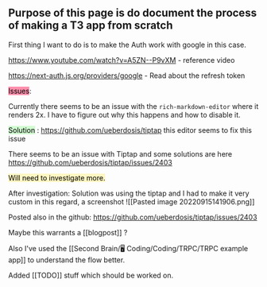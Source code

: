 ## Purpose of this page is do document the process of making a T3 app from scratch



First thing I want to do is to make the Auth work with google in this case. 

https://www.youtube.com/watch?v=A5ZN--P9vXM  - reference video 

https://next-auth.js.org/providers/google - Read about the refresh token


<mark style="background: #FF5582A6;">Issues</mark>:

Currently there seems to be an issue with the `rich-markdown-editor` where it renders 2x. I have to figure out why this happens and how to disable it. 

<mark style="background: #BBFABBA6;">Solution</mark> : https://github.com/ueberdosis/tiptap this editor seems to fix this issue

There seems to be an issue with Tiptap and some solutions are here https://github.com/ueberdosis/tiptap/issues/2403 

<mark style="background: #FFF3A3A6;">Will need to investigate more.</mark>

After investigation: Solution was using the tiptap and I had to make it very custom in this regard, a screenshot 
![[Pasted image 20220915141906.png]]

Posted also in the github: https://github.com/ueberdosis/tiptap/issues/2403 

Maybe this warrants a [[blogpost]] ? 

Also I've used the [[Second Brain/🖥️ Coding/Coding/TRPC/TRPC example app]] to understand the flow better. 

Added [[TODO]] stuff which should be worked on. 

